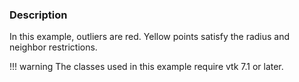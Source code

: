 ### Description

In this example, outliers are red. Yellow points satisfy the radius and neighbor restrictions.

!!! warning
    The classes used in this example require vtk 7.1 or later.

